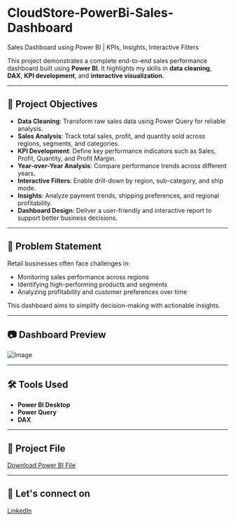 # CloudStore-PowerBi-Sales-Dashboard

Sales Dashboard using Power BI | KPIs, Insights, Interactive Filters

This project demonstrates a complete end-to-end sales performance dashboard built using **Power BI**. It highlights my skills in **data cleaning**, **DAX**, **KPI development**, and **interactive visualization**.

---

## 🎯 Project Objectives

- **Data Cleaning**: Transform raw sales data using Power Query for reliable analysis.
- **Sales Analysis**: Track total sales, profit, and quantity sold across regions, segments, and categories.
- **KPI Development**: Define key performance indicators such as Sales, Profit, Quantity, and Profit Margin.
- **Year-over-Year Analysis**: Compare performance trends across different years.
- **Interactive Filters**: Enable drill-down by region, sub-category, and ship mode.
- **Insights**: Analyze payment trends, shipping preferences, and regional profitability.
- **Dashboard Design**: Deliver a user-friendly and interactive report to support better business decisions.

---

## 🧩 Problem Statement

Retail businesses often face challenges in:
- Monitoring sales performance across regions
- Identifying high-performing products and segments
- Analyzing profitability and customer preferences over time

This dashboard aims to simplify decision-making with actionable insights.

---

## 📷 Dashboard Preview

![Image](https://github.com/user-attachments/assets/bee59446-c3ff-402d-87ba-be2cc3e197cf)

---

## 🛠 Tools Used

- **Power BI Desktop**
- **Power Query**
- **DAX**

---

## 📂 Project File

[Download Power BI File](https://github.com/sandeeptibarewal/CloudStore-PowerBi-Sales-Dashboard/raw/main/CloudStore_Sales_Dashboard.pbix)

---

## 💼 Let's connect on

[LinkedIn](https://www.linkedin.com/in/sandeeptibarewal/)



